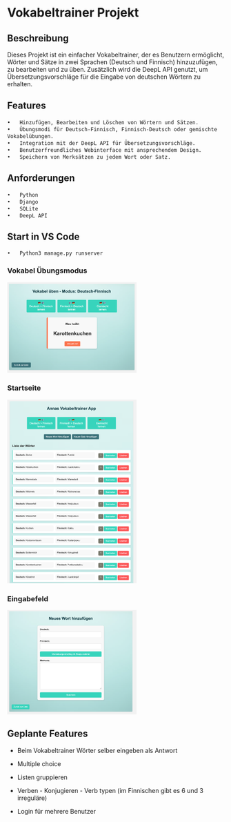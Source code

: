 # Vokabeltrainer Projekt

## Beschreibung


Dieses Projekt ist ein einfacher Vokabeltrainer, der es Benutzern ermöglicht, Wörter und Sätze in zwei Sprachen (Deutsch und Finnisch) hinzuzufügen, zu bearbeiten und zu üben. Zusätzlich wird die DeepL API genutzt, um Übersetzungsvorschläge für die Eingabe von deutschen Wörtern zu erhalten.

## Features

	•	Hinzufügen, Bearbeiten und Löschen von Wörtern und Sätzen.
	•	Übungsmodi für Deutsch-Finnisch, Finnisch-Deutsch oder gemischte Vokabelübungen.
	•	Integration mit der DeepL API für Übersetzungsvorschläge.
	•	Benutzerfreundliches Webinterface mit ansprechendem Design.
	•	Speichern von Merksätzen zu jedem Wort oder Satz.

## Anforderungen

	•	Python
	•	Django
	•	SQLite
	•	DeepL API

## Start in VS Code

    •	Python3 manage.py runserver


### Vokabel Übungsmodus
<img src="static/demo_karte.png" alt="Demo Karte" width="300"/>

### Startseite
<img src="static/demo_startseite.png" alt="Demo Startseite" width="300"/>

### Eingabefeld
<img src="static/demo_wort.png" alt="Demo Wort" width="300"/>

## Geplante Features

- Beim Vokabeltrainer Wörter selber eingeben als Antwort

- Multiple choice

- Listen gruppieren

- Verben - Konjugieren - Verb typen (im Finnischen gibt es 6 und 3 irreguläre)

- Login für mehrere Benutzer
